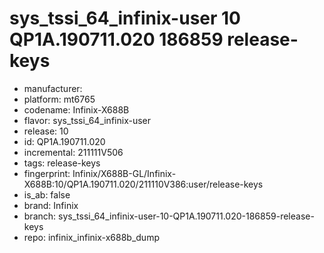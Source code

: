 # sys_tssi_64_infinix-user 10 QP1A.190711.020 186859 release-keys
- manufacturer: 
- platform: mt6765
- codename: Infinix-X688B
- flavor: sys_tssi_64_infinix-user
- release: 10
- id: QP1A.190711.020
- incremental: 211111V506
- tags: release-keys
- fingerprint: Infinix/X688B-GL/Infinix-X688B:10/QP1A.190711.020/211110V386:user/release-keys
- is_ab: false
- brand: Infinix
- branch: sys_tssi_64_infinix-user-10-QP1A.190711.020-186859-release-keys
- repo: infinix_infinix-x688b_dump
